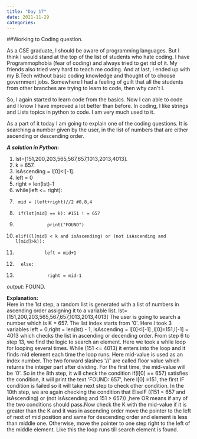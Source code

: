 ```yaml
---
title: "Day 17"
date: 2021-11-29
categories:
---
```


##Working to Coding question.

As a CSE graduate, I should be aware of programming languages. But I think I would stand at the top of the list of students who hate coding. I have Programmophobia (fear of coding) and always tried to get rid of it. My friends also tried very hard to teach me coding. And at last, I ended up with my B.Tech without basic coding knowledge and thought of to choose government jobs. Somewhere I had a feeling of guilt that all the students from other branches are trying to learn to code, then why can't I. 

So, I again started to learn code from the basics. Now I can able to code and I know I have improved a lot better than before. In coding, I like strings and Lists topics in python to code. I am very much used to it.

As a part of it today I am going to explain one of the coding questions. It is searching a number given by the user, in the list of numbers that are either ascending or descending order.

**_A solution in Python:_**

1. lst=[151,200,203,565,567,657,1013,2013,4013].
2. k = 657.
3. isAscending = l[0]<l[-1].
4. left = 0
5. right = len(lst)-1
6. while(left <=  right):
7.      mid = (left+right)//2 #0,8,4
8.      if(lst[mid] == k): #151 ! = 657
9.                 print("FOUND")
10.     elif((l[mid] < k and isAscending) or (not isAscending and l[mid]>k)):
11.                left = mid+1
12.       else:
13.                 right = mid-1 

_output:_ FOUND.

**Explanation:**   
Here in the 1st step, a random list is generated with a list of numbers in ascending order assigning it to a variable list.
lst=[151,200,203,565,567,657,1013,2013,4013]
The user is going to search a number which is K = 657. The list index starts from '0'. Here I took 3 variables left = 0,right = len(lst) - 1, isAscending = l[0]<l[-1] ,l[0]=151,l[-1] = 4013 which checks the list in ascending or decending order.
From step 6 to step 13, we find the logic to search an element. Here we took a while loop for looping several times. While (151 <= 4013) it enters into the loop and it finds mid element each time the loop runs. Here mid-value is used as an index number. The two forward slashes '//' are called floor value which returns the integer part after dividing.
For the first time, the mid-value will be '0'. So in the 8th step, it will check the condition if(l[0] == 657) satisfies the condition, it will print the text 'FOUND: 657', here l[0] =151, the first IF  condition is failed so it will take next step to check other condition.
In the 10th step, we are again checking the condition that ElseIF ((151 < 657 and isAscending) or (not isAscending and 151 > 657)) ,here OR means if any of the two conditions should pass.Now check the K with the mid-value if it is greater than the K and it was in ascending order move the pointer to the left of next of mid position and same for descending order and element is less than middle one. Otherwise, move the pointer to one step right to the left of the middle element. Like this the loop runs till search element is found.

